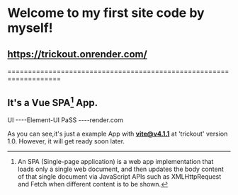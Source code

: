 # Welcome to my first site code by myself! 
## https://trickout.onrender.com/

===================================================================
## It's a Vue SPA[^1] App.
UI ----Element-UI
PaSS ----render.com

As you can see,it's just a example App with <font color="green">**vite@v4.1.1**</font> at 'trickout' version 1.0.
However, it will get ready soon later.

[^1]:An SPA (Single-page application) is a web app implementation that loads only a single web document, and then updates the body content of that single document via JavaScript APIs such as XMLHttpRequest and Fetch when different content is to be shown.
